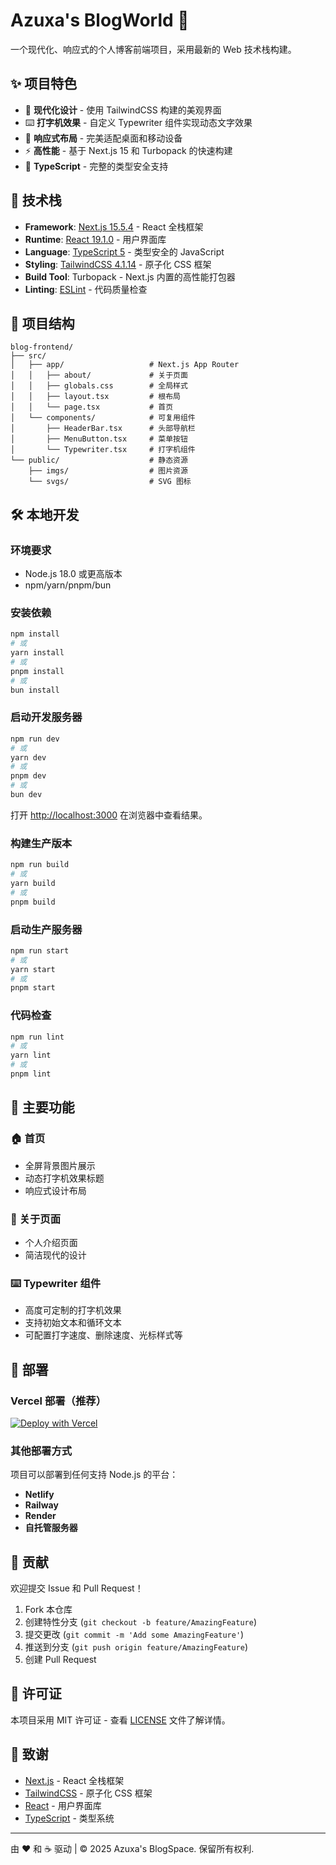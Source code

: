 # Azuxa's BlogWorld 🦋

一个现代化、响应式的个人博客前端项目，采用最新的 Web 技术栈构建。

## ✨ 项目特色

- 🎨 **现代化设计** - 使用 TailwindCSS 构建的美观界面
- ⌨️ **打字机效果** - 自定义 Typewriter 组件实现动态文字效果
- 📱 **响应式布局** - 完美适配桌面和移动设备
- ⚡ **高性能** - 基于 Next.js 15 和 Turbopack 的快速构建
- 🔧 **TypeScript** - 完整的类型安全支持

## 🚀 技术栈

- **Framework**: [Next.js 15.5.4](https://nextjs.org/) - React 全栈框架
- **Runtime**: [React 19.1.0](https://react.dev/) - 用户界面库
- **Language**: [TypeScript 5](https://www.typescriptlang.org/) - 类型安全的 JavaScript
- **Styling**: [TailwindCSS 4.1.14](https://tailwindcss.com/) - 原子化 CSS 框架
- **Build Tool**: Turbopack - Next.js 内置的高性能打包器
- **Linting**: [ESLint](https://eslint.org/) - 代码质量检查

## 📁 项目结构

```
blog-frontend/
├── src/
│   ├── app/                   # Next.js App Router
│   │   ├── about/             # 关于页面
│   │   ├── globals.css        # 全局样式
│   │   ├── layout.tsx         # 根布局
│   │   └── page.tsx           # 首页
│   └── components/            # 可复用组件
│       ├── HeaderBar.tsx      # 头部导航栏
│       ├── MenuButton.tsx     # 菜单按钮
│       └── Typewriter.tsx     # 打字机组件
└── public/                    # 静态资源
    ├── imgs/                  # 图片资源
    └── svgs/                  # SVG 图标

```

## 🛠️ 本地开发

### 环境要求

- Node.js 18.0 或更高版本
- npm/yarn/pnpm/bun

### 安装依赖

```bash
npm install
# 或
yarn install
# 或
pnpm install
# 或
bun install
```

### 启动开发服务器

```bash
npm run dev
# 或
yarn dev
# 或
pnpm dev
# 或
bun dev
```

打开 [http://localhost:3000](http://localhost:3000) 在浏览器中查看结果。

### 构建生产版本

```bash
npm run build
# 或
yarn build
# 或
pnpm build
```

### 启动生产服务器

```bash
npm run start
# 或
yarn start
# 或
pnpm start
```

### 代码检查

```bash
npm run lint
# 或
yarn lint
# 或
pnpm lint
```

## 🎯 主要功能

### 🏠 首页
- 全屏背景图片展示
- 动态打字机效果标题
- 响应式设计布局

### 👤 关于页面
- 个人介绍页面
- 简洁现代的设计

### ⌨️ Typewriter 组件
- 高度可定制的打字机效果
- 支持初始文本和循环文本
- 可配置打字速度、删除速度、光标样式等

## 🚀 部署

### Vercel 部署（推荐）

[![Deploy with Vercel](https://vercel.com/button)](https://vercel.com/new/clone?repository-url=https://github.com/your-username/blog-frontend)

### 其他部署方式

项目可以部署到任何支持 Node.js 的平台：

- **Netlify**
- **Railway**
- **Render**
- **自托管服务器**

## 🤝 贡献

欢迎提交 Issue 和 Pull Request！

1. Fork 本仓库
2. 创建特性分支 (`git checkout -b feature/AmazingFeature`)
3. 提交更改 (`git commit -m 'Add some AmazingFeature'`)
4. 推送到分支 (`git push origin feature/AmazingFeature`)
5. 创建 Pull Request

## 📄 许可证

本项目采用 MIT 许可证 - 查看 [LICENSE](LICENSE) 文件了解详情。

## 🙏 致谢

- [Next.js](https://nextjs.org/) - React 全栈框架
- [TailwindCSS](https://tailwindcss.com/) - 原子化 CSS 框架
- [React](https://react.dev/) - 用户界面库
- [TypeScript](https://www.typescriptlang.org/) - 类型系统

---

由 ❤️ 和 ☕ 驱动 | © 2025 Azuxa's BlogSpace. 保留所有权利.
